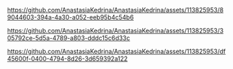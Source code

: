 https://github.com/AnastasiaKedrina/AnastasiaKedrina/assets/113825953/89044603-394a-4a30-a052-eeb95b4c54b6

https://github.com/AnastasiaKedrina/AnastasiaKedrina/assets/113825953/305792ce-5d5a-4789-a803-dddc15c6d33c

﻿https://github.com/AnastasiaKedrina/AnastasiaKedrina/assets/113825953/df45600f-0400-4794-8d26-3d659392a122




